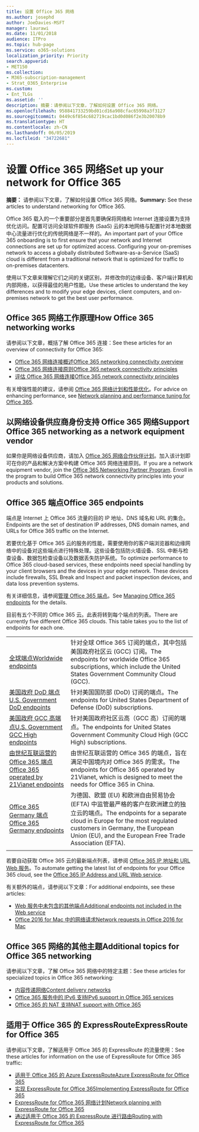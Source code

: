 ```yaml
---
title: 设置 Office 365 网络
ms.author: josephd
author: JoeDavies-MSFT
manager: laurawi
ms.date: 11/01/2018
audience: ITPro
ms.topic: hub-page
ms.service: o365-solutions
localization_priority: Priority
search.appverid:
- MET150
ms.collection:
- M365-subscription-management
- Strat_O365_Enterprise
ms.custom:
- Ent_TLGs
ms.assetid: ''
description: 摘要：请参阅以下文章，了解如何设置 Office 365 网络。
ms.openlocfilehash: 958841733259bd01cd16a908cfac65998a3f3127
ms.sourcegitcommit: 0449c6f854c682719cac1bd0d086f2e3b20078b9
ms.translationtype: HT
ms.contentlocale: zh-CN
ms.lasthandoff: 06/05/2019
ms.locfileid: "34722681"
---
```

# <a name="set-up-your-network-for-office-365"></a><span data-ttu-id="f6654-103">设置 Office 365 网络</span><span class="sxs-lookup"><span data-stu-id="f6654-103">Set up your network for Office 365</span></span>

<span data-ttu-id="f6654-104">**摘要：** 请参阅以下文章，了解如何设置 Office 365 网络。</span><span class="sxs-lookup"><span data-stu-id="f6654-104">**Summary:** See these articles to understand networking for Office 365.</span></span>
  
<span data-ttu-id="f6654-p101">Office 365 载入的一个重要部分是首先要确保将网络和 Internet 连接设置为支持优化访问。配置可访问全球软件即服务 (SaaS) 云的本地网络与配置针对本地数据中心流量进行优化的传统网络是不一样的。</span><span class="sxs-lookup"><span data-stu-id="f6654-p101">An important part of your Office 365 onboarding is to first ensure that your network and Internet connections are set up for optimized access. Configuring your on-premises network to access a globally distributed Software-as-a-Service (SaaS) cloud is different from a traditional network that is optimized for traffic to on-premises datacenters.</span></span> 

<span data-ttu-id="f6654-107">使用以下文章来理解它们之间的关键区别，并修改你的边缘设备、客户端计算机和内部网络，以获得最佳的用户性能。</span><span class="sxs-lookup"><span data-stu-id="f6654-107">Use these articles to understand the key differences and to modify your  edge devices, client computers, and on-premises network to get the best user performance.</span></span>

## <a name="how-office-365-networking-works"></a><span data-ttu-id="f6654-108">Office 365 网络工作原理</span><span class="sxs-lookup"><span data-stu-id="f6654-108">How Office 365 networking works</span></span>

<span data-ttu-id="f6654-109">请参阅以下文章，概括了解 Office 365 连接：</span><span class="sxs-lookup"><span data-stu-id="f6654-109">See these articles for an overview of connectivity for Office 365:</span></span>

- [<span data-ttu-id="f6654-110">Office 365 网络连接概述</span><span class="sxs-lookup"><span data-stu-id="f6654-110">Office 365 networking connectivity overview</span></span>](office-365-networking-overview.md)
- [<span data-ttu-id="f6654-111">Office 365 网络连接原则</span><span class="sxs-lookup"><span data-stu-id="f6654-111">Office 365 network connectivity principles</span></span>](office-365-network-connectivity-principles.md)
- [<span data-ttu-id="f6654-112">评估 Office 365 网络连接</span><span class="sxs-lookup"><span data-stu-id="f6654-112">Office 365 network connectivity principles</span></span>](assessing-network-connectivity.md)

<span data-ttu-id="f6654-113">有关增强性能的建议，请参阅 [Office 365 网络计划和性能优化](network-planning-and-performance.md)。</span><span class="sxs-lookup"><span data-stu-id="f6654-113">For advice on enhancing performance, see [Network planning and performance tuning for Office 365](network-planning-and-performance.md).</span></span>

## <a name="support-office-365-networking-as-a-network-equipment-vendor"></a><span data-ttu-id="f6654-114">以网络设备供应商身份支持 Office 365 网络</span><span class="sxs-lookup"><span data-stu-id="f6654-114">Support Office 365 networking as a network equipment vendor</span></span>

<span data-ttu-id="f6654-p102">如果你是网络设备供应商，请加入 [Office 365 网络合作伙伴计划](office-365-networking-partner-program.md)。加入该计划即可在你的产品和解决方案中构建 Office 365 网络连接原则。</span><span class="sxs-lookup"><span data-stu-id="f6654-p102">If you are a network equipment vendor, join the [Office 365 Networking Partner Program](office-365-networking-partner-program.md). Enroll in the program to build Office 365 network connectivity principles into your products and solutions.</span></span> 

## <a name="office-365-endpoints"></a><span data-ttu-id="f6654-117">Office 365 端点</span><span class="sxs-lookup"><span data-stu-id="f6654-117">Office 365 endpoints</span></span>

<span data-ttu-id="f6654-118">端点是 Internet 上 Office 365 流量的目的 IP 地址、DNS 域名和 URL 的集合。</span><span class="sxs-lookup"><span data-stu-id="f6654-118">Endpoints are the set of destination IP addresses, DNS domain names, and URLs for Office 365 traffic on the Internet.</span></span> 

<span data-ttu-id="f6654-p103">若要优化基于 Office 365 云的服务的性能，需要使用你的客户端浏览器和边缘网络中的设备对这些端点进行特殊处理。这些设备包括防火墙设备、SSL 中断与检查设备、数据包检查设备以及数据丢失防护系统。</span><span class="sxs-lookup"><span data-stu-id="f6654-p103">To optimize performance to Office 365 cloud-based services, these endpoints need special handling by your client browsers and the devices in your edge network. These devices include firewalls, SSL Break and Inspect and packet inspection devices, and data loss prevention systems.</span></span>

<span data-ttu-id="f6654-121">有关详细信息，请参阅[管理 Office 365 端点](managing-office-365-endpoints.md)。</span><span class="sxs-lookup"><span data-stu-id="f6654-121">See [Managing Office 365 endpoints](managing-office-365-endpoints.md) for the details.</span></span>

<span data-ttu-id="f6654-p104">目前有五个不同的 Office 365 云。此表将转到每个端点的列表。</span><span class="sxs-lookup"><span data-stu-id="f6654-p104">There are currently five different Office 365 clouds. This table takes you to the list of endpoints for each one.</span></span>

|||
|:-------|:-----|
| [<span data-ttu-id="f6654-124">全球端点</span><span class="sxs-lookup"><span data-stu-id="f6654-124">Worldwide endpoints</span></span>](urls-and-ip-address-ranges.md) | <span data-ttu-id="f6654-125">针对全球 Office 365 订阅的端点，其中包括美国政府社区云 (GCC) 订阅。</span><span class="sxs-lookup"><span data-stu-id="f6654-125">The endpoints for worldwide Office 365 subscriptions, which include the United States Government Community Cloud (GCC).</span></span> |
| [<span data-ttu-id="f6654-126">美国政府 DoD 端点</span><span class="sxs-lookup"><span data-stu-id="f6654-126">U.S. Government DoD endpoints</span></span>](office-365-u-s-government-dod-endpoints.md) | <span data-ttu-id="f6654-127">针对美国国防部 (DoD) 订阅的端点。</span><span class="sxs-lookup"><span data-stu-id="f6654-127">The endpoints for United States Department of Defense (DoD) subscriptions.</span></span> |
| [<span data-ttu-id="f6654-128">美国政府 GCC 高端点</span><span class="sxs-lookup"><span data-stu-id="f6654-128">U.S. Government GCC High endpoints</span></span>](office-365-u-s-government-gcc-high-endpoints.md) | <span data-ttu-id="f6654-129">针对美国政府社区云高（GCC 高）订阅的端点。</span><span class="sxs-lookup"><span data-stu-id="f6654-129">The endpoints for United States Government Community Cloud High (GCC High) subscriptions.</span></span> |
| [<span data-ttu-id="f6654-130">由世纪互联运营的 Office 365 端点</span><span class="sxs-lookup"><span data-stu-id="f6654-130">Office 365 operated by 21Vianet endpoints</span></span>](urls-and-ip-address-ranges-21vianet.md) | <span data-ttu-id="f6654-131">由世纪互联运营的 Office 365 的端点，旨在满足中国境内对 Office 365 的需求。</span><span class="sxs-lookup"><span data-stu-id="f6654-131">The endpoints for Office 365 operated by 21Vianet, which is designed to meet the needs for Office 365 in China.</span></span> |
| [<span data-ttu-id="f6654-132">Office 365 Germany 端点</span><span class="sxs-lookup"><span data-stu-id="f6654-132">Office 365 Germany endpoints</span></span>](office-365-germany-endpoints.md) | <span data-ttu-id="f6654-133">为德国、欧盟 (EU) 和欧洲自由贸易协会 (EFTA) 中监管最严格的客户在欧洲建立的独立云的端点。</span><span class="sxs-lookup"><span data-stu-id="f6654-133">The endpoints for a separate cloud in Europe for the most regulated customers in Germany, the European Union (EU), and the European Free Trade Association (EFTA).</span></span> |
|||

<span data-ttu-id="f6654-134">若要自动获取 Office 365 云的最新端点列表，请参阅 [Office 365 IP 地址和 URL Web 服务](office-365-ip-web-service.md)。</span><span class="sxs-lookup"><span data-stu-id="f6654-134">To automate getting the latest list of endpoints for your Office 365 cloud, see the [Office 365 IP Address and URL Web service](office-365-ip-web-service.md).</span></span>

<span data-ttu-id="f6654-135">有关额外的端点，请参阅以下文章：</span><span class="sxs-lookup"><span data-stu-id="f6654-135">For additional endpoints, see these articles:</span></span>

- [<span data-ttu-id="f6654-136">Web 服务中未包含的其他端点</span><span class="sxs-lookup"><span data-stu-id="f6654-136">Additional endpoints not included in the Web service</span></span>](additional-office365-ip-addresses-and-urls.md)
- [<span data-ttu-id="f6654-137">Office 2016 for Mac 中的网络请求</span><span class="sxs-lookup"><span data-stu-id="f6654-137">Network requests in Office 2016 for Mac</span></span>](network-requests-in-office-2016-for-mac.md)


## <a name="additional-topics-for-office-365-networking"></a><span data-ttu-id="f6654-138">Office 365 网络的其他主题</span><span class="sxs-lookup"><span data-stu-id="f6654-138">Additional topics for Office 365 networking</span></span>

<span data-ttu-id="f6654-139">请参阅以下文章，了解 Office 365 网络中的特定主题：</span><span class="sxs-lookup"><span data-stu-id="f6654-139">See these articles for specialized topics in Office 365 networking:</span></span>

- [<span data-ttu-id="f6654-140">内容传递网络</span><span class="sxs-lookup"><span data-stu-id="f6654-140">Content delivery networks</span></span>](content-delivery-networks.md)
- [<span data-ttu-id="f6654-141">Office 365 服务中的 IPv6 支持</span><span class="sxs-lookup"><span data-stu-id="f6654-141">IPv6 support in Office 365 services</span></span>](ipv6-support.md)
- [<span data-ttu-id="f6654-142">Office 365 的 NAT 支持</span><span class="sxs-lookup"><span data-stu-id="f6654-142">NAT support with Office 365</span></span>](nat-support-with-office-365.md)

## <a name="expressroute-for-office-365"></a><span data-ttu-id="f6654-143">适用于 Office 365 的 ExpressRoute</span><span class="sxs-lookup"><span data-stu-id="f6654-143">ExpressRoute for Office 365</span></span>

<span data-ttu-id="f6654-144">请参阅以下文章，了解适用于 Office 365 的 ExpressRoute 的流量使用：</span><span class="sxs-lookup"><span data-stu-id="f6654-144">See these articles for information on the use of ExpressRoute for Office 365 traffic:</span></span>

- [<span data-ttu-id="f6654-145">适用于 Office 365 的 Azure ExpressRoute</span><span class="sxs-lookup"><span data-stu-id="f6654-145">Azure ExpressRoute for Office 365</span></span>](azure-expressroute.md)
- [<span data-ttu-id="f6654-146">实现 ExpressRoute for Office 365</span><span class="sxs-lookup"><span data-stu-id="f6654-146">Implementing ExpressRoute for Office 365</span></span>](implementing-expressroute.md)
- [<span data-ttu-id="f6654-147">ExpressRoute for Office 365 网络计划</span><span class="sxs-lookup"><span data-stu-id="f6654-147">Network planning with ExpressRoute for Office 365</span></span>](network-planning-with-expressroute.md)
- [<span data-ttu-id="f6654-148">通过适用于 Office 365 的 ExpressRoute 进行路由</span><span class="sxs-lookup"><span data-stu-id="f6654-148">Routing with ExpressRoute for Office 365</span></span>](routing-with-expressroute.md)
